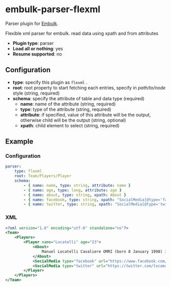 # embulk-parser-flexml

Parser plugin for [Embulk](https://github.com/embulk/embulk).

Flexible xml parser for embulk. read data using xpath and from attributes

* **Plugin type**: parser
* **Load all or nothing**: yes
* **Resume supported**: no

## Configuration

- **type**: specify this plugin as `flexml` .
- **root**: root property to start fetching each entries, specify in *path/to/node* style (string, required)
- **schema**: specify the attribute of table and data type (required)
    - **name**: name of the attribute (string, required)
    - **type**: type of the attribute (string, required)
    - **attribute**: if specified, value of this attribute will be the output, otherwise child will be the output (string, optional)
    - **xpath**: child element to select (string, required)

## Example

### Configuration

```yaml
parser:
    type: flexml
    root: Team/Players/Player
    schema:
        - { name: name, type: string, attribute: name }
        - { name: age, type: long, attribute: age }
        - { name: about, type: string, xpath: About }
        - { name: facebook, type: string, xpath: "SocialMedia[@type='facebook']", attribute: url }
        - { name: twitter, type: string, xpath: "SocialMedia[@type='twitter']", attribute: url }
```

### XML

```xml
<?xml version="1.0" encoding="utf-8" standalone="no"?>
<Team>
    <Players>
        <Player name="Locatelli" age="23">
            <About>
                Manuel Locatelli Cavaliere OMRI (born 8 January 1998) is an Italian professional footballer who plays as a midfielder for Serie A club Juventus, on loan from Serie A club Sassuolo, and the Italy national team.
            </About>
            <SocialMedia type="facebook" url="https://www.facebook.com/locamanuel73"/>
            <SocialMedia type="twitter" url="https://twitter.com/locamanuel73"/>
        </Player>
    </Players>
</Team>
```